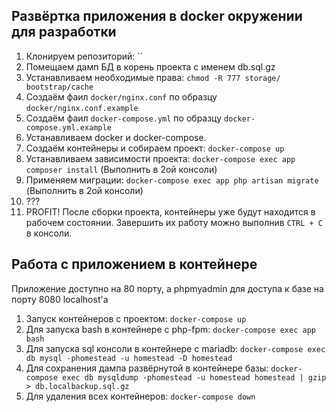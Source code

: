 ## Развёртка приложения в docker окружении для разработки

1. Клонируем репозиторий: ``
2. Помещаем дамп БД в корень проекта с именем db.sql.gz
3. Устанавливаем необходимые права: `chmod -R 777 storage/ bootstrap/cache`
4. Создаём фаил `docker/nginx.conf` по образцу `docker/nginx.conf.example`
5. Создаём фаил `docker-compose.yml` по образцу `docker-compose.yml.example`
6. Устанавливаем docker и docker-compose.
7. Создаём контейнеры и собираем проект: `docker-compose up`
8. Устанавливаем зависимости проекта: `docker-compose exec app composer install` (Выполнить в 2ой консоли)
9. Применяем миграции: `docker-compose exec app php artisan migrate` (Выполнить в 2ой консоли)
0. ???
0. PROFIT!
После сборки проекта, контейнеры уже будут находится в рабочем состоянии.
Завершить их работу можно выполнив `CTRL + C` в консоли.


## Работа с приложением в контейнере
Приложение доступно на 80 порту, а phpmyadmin для доступа к базе на порту 8080 localhost'a
1. Запуск контейнеров с проектом:
`docker-compose up`
2. Для запуска bash в контейнере с php-fpm:
`docker-compose exec app bash`
3. Для запуска sql консоли в контейнере с mariadb:
`docker-compose exec db mysql -phomestead -u homestead -D homestead`
4. Для сохранения дампа развёрнутой в контейнере базы:
`docker-compose exec db mysqldump -phomestead -u homestead homestead | gzip > db.localbackup.sql.gz`
5. Для удаления всех контейнеров:
`docker-compose down`
